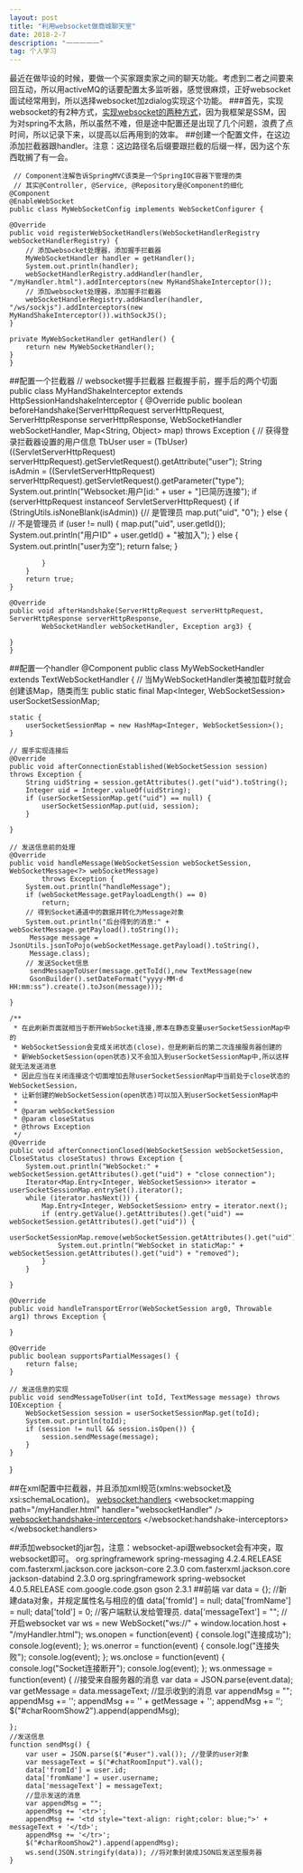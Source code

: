 ```yaml
---
layout: post
title: "利用websocket做商城聊天室"
date: 2018-2-7 
description: "一一一一一"
tag: 个人学习
---
```

最近在做毕设的时候，要做一个买家跟卖家之间的聊天功能。考虑到二者之间要来回互动，所以用activeMQ的话要配置太多监听器，感觉很麻烦，正好websocket面试经常用到，所以选择websocket加zdialog实现这个功能。
###首先，实现websocket的有2种方式，[实现websocket的两种方式](http://blog.csdn.net/zzhao114/article/details/60154017)，因为我框架是SSM，因为对spring不太熟，所以虽然不难，但是途中配置还是出现了几个问题，浪费了点时间，所以记录下来，以提高以后再用到的效率。
##创建一个配置文件，在这边添加拦截器跟handler。注意：这边路径名后缀要跟拦截的后缀一样，因为这个东西耽搁了有一会。
	
	 // Component注解告诉SpringMVC该类是一个SpringIOC容器下管理的类
	 // 其实@Controller, @Service, @Repository是@Component的细化
	@Component
	@EnableWebSocket
	public class MyWebSocketConfig implements WebSocketConfigurer {

	@Override
	public void registerWebSocketHandlers(WebSocketHandlerRegistry webSocketHandlerRegistry) {
		// 添加websocket处理器，添加握手拦截器
		MyWebSocketHandler handler = getHandler();
		System.out.println(handler);
		webSocketHandlerRegistry.addHandler(handler, "/myHandler.html").addInterceptors(new MyHandShakeInterceptor());
		// 添加websocket处理器，添加握手拦截器
		webSocketHandlerRegistry.addHandler(handler, "/ws/sockjs").addInterceptors(new MyHandShakeInterceptor()).withSockJS();
	}

	private MyWebSocketHandler getHandler() {
		return new MyWebSocketHandler();
	}
	}


##配置一个拦截器
	 // websocket握手拦截器 拦截握手前，握手后的两个切面
	public class MyHandShakeInterceptor extends HttpSessionHandshakeInterceptor {
	@Override
	public boolean beforeHandshake(ServerHttpRequest serverHttpRequest, ServerHttpResponse serverHttpResponse,
			WebSocketHandler webSocketHandler, Map<String, Object> map) throws Exception {
		// 获得登录拦截器设置的用户信息
		TbUser user = (TbUser) ((ServletServerHttpRequest) serverHttpRequest).getServletRequest().getAttribute("user");
		String isAdmin = ((ServletServerHttpRequest) serverHttpRequest).getServletRequest().getParameter("type");
		System.out.println("Websocket:用户[id:" + user + "]已简历连接");
		if (serverHttpRequest instanceof ServletServerHttpRequest) {
			if (StringUtils.isNoneBlank(isAdmin)) {// 是管理员
				map.put("uid", "0");
			} else {
				// 不是管理员
				if (user != null) {
					map.put("uid", user.getId());
					System.out.println("用户ID" + user.getId() + "被加入");
				} else {
					System.out.println("user为空");
					return false;
				}

			}
		}
		return true;
	}

	@Override
	public void afterHandshake(ServerHttpRequest serverHttpRequest, ServerHttpResponse serverHttpResponse,
			WebSocketHandler webSocketHandler, Exception arg3) {

	}
	}
##配置一个handler
	@Component
		public class MyWebSocketHandler extends TextWebSocketHandler {
	// 当MyWebSocketHandler类被加载时就会创建该Map，随类而生
	public static final Map<Integer, WebSocketSession> userSocketSessionMap;

	static {
		userSocketSessionMap = new HashMap<Integer, WebSocketSession>();
	}

	// 握手实现连接后
	@Override
	public void afterConnectionEstablished(WebSocketSession session) throws Exception {
		String uidString = session.getAttributes().get("uid").toString();
		Integer uid = Integer.valueOf(uidString);
		if (userSocketSessionMap.get("uid") == null) {
			userSocketSessionMap.put(uid, session);
		}

	}

	// 发送信息前的处理
	@Override
	public void handleMessage(WebSocketSession webSocketSession, WebSocketMessage<?> webSocketMessage)
			throws Exception {
		System.out.println("handleMessage");
		if (webSocketMessage.getPayloadLength() == 0)
			return;
		// 得到Socket通道中的数据并转化为Message对象
		System.out.println("后台得到的消息:" + webSocketMessage.getPayload().toString());
		 Message message = JsonUtils.jsonToPojo(webSocketMessage.getPayload().toString(),
		 Message.class);
		// 发送Socket信息
		 sendMessageToUser(message.getToId(),new TextMessage(new
		 GsonBuilder().setDateFormat("yyyy-MM-d HH:mm:ss").create().toJson(message)));

	}

	/**
	 * 在此刷新页面就相当于断开WebSocket连接,原本在静态变量userSocketSessionMap中的
	 * WebSocketSession会变成关闭状态(close)，但是刷新后的第二次连接服务器创建的
	 * 新WebSocketSession(open状态)又不会加入到userSocketSessionMap中,所以这样就无法发送消息
	 * 因此应当在关闭连接这个切面增加去除userSocketSessionMap中当前处于close状态的WebSocketSession，
	 * 让新创建的WebSocketSession(open状态)可以加入到userSocketSessionMap中
	 * 
	 * @param webSocketSession
	 * @param closeStatus
	 * @throws Exception
	 */
	@Override
	public void afterConnectionClosed(WebSocketSession webSocketSession, CloseStatus closeStatus) throws Exception {
		System.out.println("WebSocket:" + webSocketSession.getAttributes().get("uid") + "close connection");
		Iterator<Map.Entry<Integer, WebSocketSession>> iterator = userSocketSessionMap.entrySet().iterator();
		while (iterator.hasNext()) {
			Map.Entry<Integer, WebSocketSession> entry = iterator.next();
			if (entry.getValue().getAttributes().get("uid") == webSocketSession.getAttributes().get("uid")) {
				userSocketSessionMap.remove(webSocketSession.getAttributes().get("uid"));
				System.out.println("WebSocket in staticMap:" + webSocketSession.getAttributes().get("uid") + "removed");
			}
		}

	}

	@Override
	public void handleTransportError(WebSocketSession arg0, Throwable arg1) throws Exception {

	}

	@Override
	public boolean supportsPartialMessages() {
		return false;
	}

	// 发送信息的实现
	public void sendMessageToUser(int toId, TextMessage message) throws IOException {
		WebSocketSession session = userSocketSessionMap.get(toId);
		System.out.println(toId);
		if (session != null && session.isOpen()) {
			session.sendMessage(message);
		}
	}

}

##在xml配置中拦截器，并且添加xml规范(xmlns:websocket及xsi:schemaLocation)。
	<!-- 配置好处理器 -->
	<bean id="websocketHandler" class="com.huanghongyuan.front.webSocket.MyWebSocketHandler" />
	<!-- 配置拦截器 -->
	<websocket:handlers>
		<websocket:mapping path="/myHandler.html" handler="websocketHandler" /> 
		<websocket:handshake-interceptors>
			<bean class="com.huanghongyuan.front.webSocket.MyHandShakeInterceptor" />
		</websocket:handshake-interceptors>
	</websocket:handlers>

##添加websocket的jar包，注意：websocket-api跟websocket会有冲突，取websocket即可。
		<dependency>
			<groupId>org.springframework</groupId>
			<artifactId>spring-messaging</artifactId>
			<version>4.2.4.RELEASE</version>
		</dependency>
		<dependency>
			<groupId>com.fasterxml.jackson.core</groupId>
			<artifactId>jackson-core</artifactId>
			<version>2.3.0</version>
		</dependency>
		<dependency>
			<groupId>com.fasterxml.jackson.core</groupId>
			<artifactId>jackson-databind</artifactId>
			<version>2.3.0</version>
		</dependency>
		<dependency>
			<groupId>org.springframework</groupId>
			<artifactId>spring-websocket</artifactId>
			<version>4.0.5.RELEASE</version>
		</dependency>
		<dependency>
			<groupId>com.google.code.gson</groupId>
			<artifactId>gson</artifactId>
			<version>2.3.1</version>
		</dependency>
##前端
	var data = {}; //新建data对象，并规定属性名与相应的值
	data['fromId'] = null;
	data['fromName'] = null;
	data['toId'] = 0; //客户端默认发给管理员.
	data['messageText'] = "";
	//开启websocket
	var ws = new WebSocket("ws://" + window.location.host + "/myHandler.html");
	ws.onopen = function(event) {
		console.log("连接成功");
		console.log(event);
	};
	ws.onerror = function(event) {
		console.log("连接失败");
		console.log(event);
	};
	ws.onclose = function(event) {
		console.log("Socket连接断开");
		console.log(event);
	};
	ws.onmessage = function(event) {
		//接受来自服务器的消息
		var data = JSON.parse(event.data);
		var getMessage = data.messageText;
		//显示收到的消息
		var appendMsg = "";
		appendMsg += '<tr>';
		appendMsg += '<td style="text-align: left;color: red;">' + getMessage + '</td>';
		appendMsg += '</tr>';
		$("#charRoomShow2").append(appendMsg);

	};
	//发送信息
	function sendMsg() {
		var user = JSON.parse($("#user").val()); //登录的user对象
		var messageText = $("#chatRoomInput").val();
		data['fromId'] = user.id;
		data['fromName'] = user.username;
		data['messageText'] = messageText;
		//显示发送的消息
		var appendMsg = "";
		appendMsg += '<tr>';
		appendMsg += '<td style="text-align: right;color: blue;">' + messageText + '</td>';
		appendMsg += '</tr>';
		$("#charRoomShow2").append(appendMsg);
		ws.send(JSON.stringify(data)); //将对象封装成JSON后发送至服务器
	}